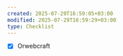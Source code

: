 ```yaml
---
created: 2025-07-29T16:59:05+03:00
modified: 2025-07-29T16:59:29+03:00
type: Checklist
---
```


- [x] Orwebcraft 

